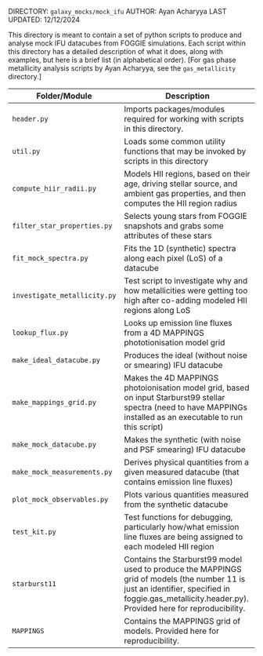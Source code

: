 DIRECTORY: `galaxy_mocks/mock_ifu`
AUTHOR: Ayan Acharyya
LAST UPDATED: 12/12/2024

This directory is meant to contain a set of python scripts to produce and analyse mock IFU datacubes from FOGGIE simulations.
Each script within this directory has a detailed description of what it does, along with examples, but here is a brief list (in alphabetical order).
[For gas phase metallicity analysis scripts by Ayan Acharyya, see the `gas_metallicity` directory.]

| Folder/Module        | Description |
|----------------------|-------------|
| `header.py` | Imports packages/modules required for working with scripts in this directory. |
| `util.py` | Loads some common utility functions that may be invoked by scripts in this directory |
| `compute_hiir_radii.py` | Models HII regions, based on their age, driving stellar source, and ambient gas properties, and then computes the HII region radius |
| `filter_star_properties.py` | Selects young stars from FOGGIE snapshots and grabs some attributes of these stars |
| `fit_mock_spectra.py` | Fits the 1D (synthetic) spectra along each pixel (LoS) of a datacube |
| `investigate_metallicity.py` | Test script to investigate why and how metallicities were getting too high after co-adding modeled HII regions along LoS |
| `lookup_flux.py` | Looks up emission line fluxes from a 4D MAPPINGS phototionisation model grid |
| `make_ideal_datacube.py` | Produces the ideal (without noise or smearing) IFU datacube |
| `make_mappings_grid.py` | Makes the 4D MAPPINGS photoionisation model grid, based on input Starburst99 stellar spectra (need to have MAPPINGs installed as an executable to run this script) |
| `make_mock_datacube.py` | Makes the synthetic (with noise and PSF smearing) IFU datacube |
| `make_mock_measurements.py` | Derives physical quantities from a given measured datacube (that contains emission line fluxes) |
| `plot_mock_observables.py` | Plots various quantities measured from the synthetic datacube |
| `test_kit.py` | Test functions for debugging, particularly how/what emission line fluxes are being assigned to each modeled HII region |
| `starburst11` | Contains the Starburst99 model used to produce the MAPPINGS grid of models (the number 11 is just an identifier, specified in foggie.gas_metallicity.header.py). Provided here for reproducibility. |
| `MAPPINGS` | Contains the MAPPINGS grid of models. Provided here for reproducibility.